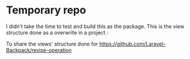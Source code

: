 # Temporary repo
I didn't take the time to test and build this as the package. This is the view structure done as a overwrite in a project :

To share the views' structure done for https://github.com/Laravel-Backpack/revise-operation
